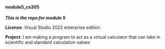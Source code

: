 #### module5_cs305
<!-- blank line -->
***This is the repo for module 5***
<!-- blank line -->
**License**: Visual Studio 2022 enterprise edition
<!-- blank line -->
**Project**: I am making a program to act as a virtual calculator that can take in scientific and standard calculation values
